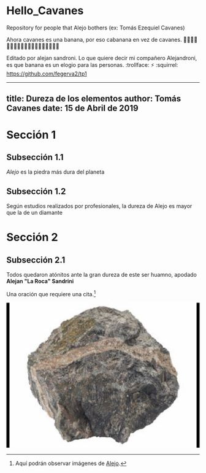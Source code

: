 # Hello_Cavanes
Repository for people that Alejo bothers (ex: Tomás Ezequiel Cavanes)


Ahora cavanes es una banana, por eso cabanana en vez de cavanes. :banana::banana::banana::banana::banana::banana::banana::banana::banana::banana::banana::banana::banana::banana::banana::banana::banana::banana::banana:

Editado por alejan sandroni.
Lo que quiere decir mi compañero Alejandroni, es que banana es un elogio para las personas.
:trollface: :zap: :squirrel:
https://github.com/fegerva2/tp1

---
title: Dureza de los elementos
author: Tomás Cavanes
date: 15 de Abril de 2019
---

# Sección 1

## Subsección 1.1
*Alejo* es la piedra más dura del planeta

## Subsección 1.2
Según estudios realizados por profesionales, la dureza de Alejo es mayor que la de un diamante

# Sección 2

## Subsección 2.1
Todos quedaron atónitos ante la gran dureza de este ser huamno, apodado **Alejan "La Roca" Sandrini**

Una oración que requiere una cita.[^1]

[^1]: Aquí podrán observar imágenes de [Alejo](https://www.google.com.ar/search?q=piedra&rlz=1C1GIGM_enAR737AR737&source=lnms&tbm=isch&sa=X&ved=0ahUKEwj4wJ2RtdLhAhWtuVkKHdW0ALUQ_AUIDigB&biw=1600&bih=789).

![La imágen de Alejo](Alejo.png)
